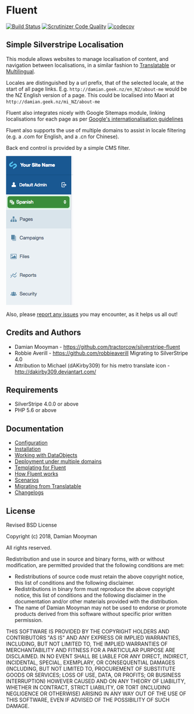# Fluent

[![Build Status](https://travis-ci.org/tractorcow/silverstripe-fluent.svg?branch=master)](https://travis-ci.org/tractorcow/silverstripe-fluent)
[![Scrutinizer Code Quality](https://scrutinizer-ci.com/g/tractorcow/silverstripe-fluent/badges/quality-score.png?b=master)](https://scrutinizer-ci.com/g/tractorcow/silverstripe-fluent/?branch=master)
[![codecov](https://codecov.io/gh/tractorcow/silverstripe-fluent/branch/master/graph/badge.svg)](https://codecov.io/gh/tractorcow/silverstripe-fluent)

## Simple Silverstripe Localisation

This module allows websites to manage localisation of content, and navigation between localisations,
in a similar fashion to [Translatable](https://github.com/silverstripe/silverstripe-translatable)
or [Multilingual](https://github.com/kreationsbyran/multilingual).

Locales are distinguished by a url prefix, that of the selected locale, at the start
of all page links. E.g. `http://damian.geek.nz/en_NZ/about-me` would be the NZ English
version of a page. This could be localised into Maori at `http://damian.geek.nz/mi_NZ/about-me`

Fluent also integrates nicely with Google Sitemaps module, linking localisations for each page as per
[Google's internationalisation guidelines](https://support.google.com/webmasters/answer/182192?hl=en&ref_topic=2370587)

Fluent also supports the use of multiple domains to assist in locale filtering
(e.g. a .com for English, and a .cn for Chinese).

Back end control is provided by a simple CMS filter.

![Locale Menu](docs/en/images/menu.png "Locale menu")

Also, please [report any issues](https://github.com/tractorcow/silverstripe-fluent/issues)
you may encounter, as it helps us all out!

## Credits and Authors

 * Damian Mooyman - <https://github.com/tractorcow/silverstripe-fluent>
 * Robbie Averill - <https://github.com/robbieaverill> Migrating to SilverStripe 4.0
 * Attribution to Michael (dAKirby309) for his metro translate icon - <http://dakirby309.deviantart.com/>

## Requirements

 * SilverStripe 4.0.0 or above
 * PHP 5.6 or above

## Documentation

 * [Configuration](docs/en/configuration.md)
 * [Installation](docs/en/installation.md)
 * [Working with DataObjects](docs/en/dataobjects.md)
 * [Deployment under multiple domains](docs/en/domain-configuration.md)
 * [Templating for Fluent](docs/en/templating.md)
 * [How Fluent works](docs/en/how-fluent-works.md)
 * [Scenarios](docs/en/scenarios.md)
 * [Migrating from Translatable](docs/en/migrating-from-translatable.md)
 * [Changelogs](CHANGELOG.md)

## License

Revised BSD License

Copyright (c) 2018, Damian Mooyman

All rights reserved.

Redistribution and use in source and binary forms, with or without
modification, are permitted provided that the following conditions are met:

 * Redistributions of source code must retain the above copyright
   notice, this list of conditions and the following disclaimer.
 * Redistributions in binary form must reproduce the above copyright
   notice, this list of conditions and the following disclaimer in the
   documentation and/or other materials provided with the distribution.
 * The name of Damian Mooyman may not be used to endorse or promote products
   derived from this software without specific prior written permission.

THIS SOFTWARE IS PROVIDED BY THE COPYRIGHT HOLDERS AND CONTRIBUTORS "AS IS" AND
ANY EXPRESS OR IMPLIED WARRANTIES, INCLUDING, BUT NOT LIMITED TO, THE IMPLIED
WARRANTIES OF MERCHANTABILITY AND FITNESS FOR A PARTICULAR PURPOSE ARE
DISCLAIMED. IN NO EVENT SHALL <COPYRIGHT HOLDER> BE LIABLE FOR ANY
DIRECT, INDIRECT, INCIDENTAL, SPECIAL, EXEMPLARY, OR CONSEQUENTIAL DAMAGES
(INCLUDING, BUT NOT LIMITED TO, PROCUREMENT OF SUBSTITUTE GOODS OR SERVICES;
LOSS OF USE, DATA, OR PROFITS; OR BUSINESS INTERRUPTION) HOWEVER CAUSED AND
ON ANY THEORY OF LIABILITY, WHETHER IN CONTRACT, STRICT LIABILITY, OR TORT
(INCLUDING NEGLIGENCE OR OTHERWISE) ARISING IN ANY WAY OUT OF THE USE OF THIS
SOFTWARE, EVEN IF ADVISED OF THE POSSIBILITY OF SUCH DAMAGE.
